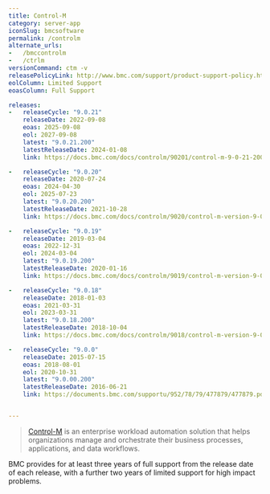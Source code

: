 ```yaml
---
title: Control-M
category: server-app
iconSlug: bmcsoftware
permalink: /controlm
alternate_urls:
-   /bmccontrolm
-   /ctrlm
versionCommand: ctm -v
releasePolicyLink: http://www.bmc.com/support/product-support-policy.html
eolColumn: Limited Support
eoasColumn: Full Support

releases:
-   releaseCycle: "9.0.21"
    releaseDate: 2022-09-08
    eoas: 2025-09-08
    eol: 2027-09-08
    latest: "9.0.21.200"
    latestReleaseDate: 2024-01-08
    link: https://docs.bmc.com/docs/controlm/90201/control-m-9-0-21-200-release-notes-1238266316.html

-   releaseCycle: "9.0.20"
    releaseDate: 2020-07-24
    eoas: 2024-04-30
    eol: 2025-07-23
    latest: "9.0.20.200"
    latestReleaseDate: 2021-10-28
    link: https://docs.bmc.com/docs/controlm/9020/control-m-version-9-0-20-200-release-notes-1007971086.html

-   releaseCycle: "9.0.19"
    releaseDate: 2019-03-04
    eoas: 2022-12-31
    eol: 2024-03-04
    latest: "9.0.19.200"
    latestReleaseDate: 2020-01-16
    link: https://docs.bmc.com/docs/controlm/9019/control-m-version-9-0-19-200-release-notes-862843904.html 

-   releaseCycle: "9.0.18"
    releaseDate: 2018-01-03
    eoas: 2021-03-31
    eol: 2023-03-31
    latest: "9.0.18.200"
    latestReleaseDate: 2018-10-04
    link: https://docs.bmc.com/docs/controlm/9018/control-m-version-9-0-18-200-release-notes-830144784.html

-   releaseCycle: "9.0.0"
    releaseDate: 2015-07-15
    eoas: 2018-08-01
    eol: 2020-10-31
    latest: "9.0.00.200"
    latestReleaseDate: 2016-06-21
    link: https://documents.bmc.com/supportu/952/78/79/477879/477879.pdf


---
```



> [Control-M](https://www.bmc.com/it-solutions/control-m.html) is an enterprise workload automation solution that helps organizations manage and orchestrate their business processes, applications, and data workflows.

BMC provides for at least three years of full support from the release date of each release, with a further two years of limited support for high impact problems.
